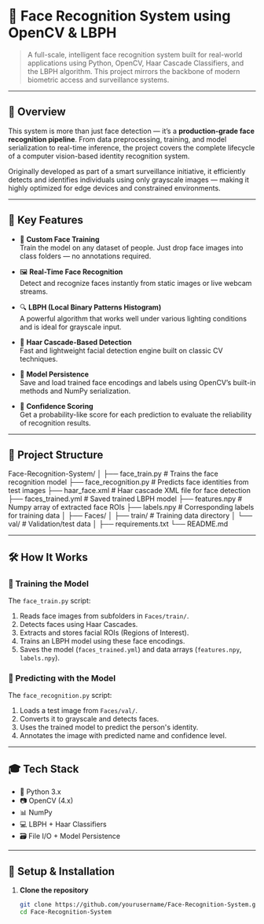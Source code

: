 # 🧠 Face Recognition System using OpenCV & LBPH

> A full-scale, intelligent face recognition system built for real-world applications using Python, OpenCV, Haar Cascade Classifiers, and the LBPH algorithm. This project mirrors the backbone of modern biometric access and surveillance systems.

---

## 🚀 Overview

This system is more than just face detection — it’s a **production-grade face recognition pipeline**. From data preprocessing, training, and model serialization to real-time inference, the project covers the complete lifecycle of a computer vision-based identity recognition system.

Originally developed as part of a smart surveillance initiative, it efficiently detects and identifies individuals using only grayscale images — making it highly optimized for edge devices and constrained environments.

---

## 🎯 Key Features

- 🧠 **Custom Face Training**  
  Train the model on any dataset of people. Just drop face images into class folders — no annotations required.

- 🖼️ **Real-Time Face Recognition**  
  Detect and recognize faces instantly from static images or live webcam streams.

- 🔍 **LBPH (Local Binary Patterns Histogram)**  
  A powerful algorithm that works well under various lighting conditions and is ideal for grayscale input.

- 🧠 **Haar Cascade-Based Detection**  
  Fast and lightweight facial detection engine built on classic CV techniques.

- 💾 **Model Persistence**  
  Save and load trained face encodings and labels using OpenCV’s built-in methods and NumPy serialization.

- 🧠 **Confidence Scoring**  
  Get a probability-like score for each prediction to evaluate the reliability of recognition results.

---

## 📁 Project Structure

Face-Recognition-System/
│
├── face_train.py # Trains the face recognition model
├── face_recognition.py # Predicts face identities from test images
├── haar_face.xml # Haar cascade XML file for face detection
├── faces_trained.yml # Saved trained LBPH model
├── features.npy # Numpy array of extracted face ROIs
├── labels.npy # Corresponding labels for training data
│
├── Faces/
│ ├── train/ # Training data directory
│ └── val/ # Validation/test data
│
├── requirements.txt
└── README.md


---

## 🛠️ How It Works

### 🧪 Training the Model
The `face_train.py` script:
1. Reads face images from subfolders in `Faces/train/`.
2. Detects faces using Haar Cascades.
3. Extracts and stores facial ROIs (Regions of Interest).
4. Trains an LBPH model using these face encodings.
5. Saves the model (`faces_trained.yml`) and data arrays (`features.npy`, `labels.npy`).

### 🤖 Predicting with the Model
The `face_recognition.py` script:
1. Loads a test image from `Faces/val/`.
2. Converts it to grayscale and detects faces.
3. Uses the trained model to predict the person's identity.
4. Annotates the image with predicted name and confidence level.

---

## 🎓 Tech Stack

- 🐍 Python 3.x
- 📷 OpenCV (4.x)
- 📊 NumPy
- 💻 LBPH + Haar Classifiers
- 🗃️ File I/O + Model Persistence

---

## 🔧 Setup & Installation

1. **Clone the repository**  
   ```bash
   git clone https://github.com/yourusername/Face-Recognition-System.git
   cd Face-Recognition-System
